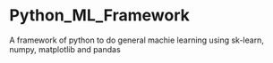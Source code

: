 # Python_ML_Framework
A framework of python to do general machie learning using sk-learn, numpy, matplotlib and pandas
